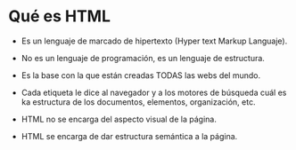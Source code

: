 # Qué es HTML

* Es un lenguaje de marcado de hipertexto (Hyper text Markup Languaje).

* No es un lenguaje de programación, es un lenguaje de estructura.

* Es la base con la que están creadas TODAS las webs del mundo.

* Cada etiqueta le dice al navegador y a los motores de búsqueda cuál es ka estructura de los documentos, elementos, organización, etc.

* HTML no se encarga del aspecto visual de la página.

* HTML se encarga de dar estructura semántica a la página.
